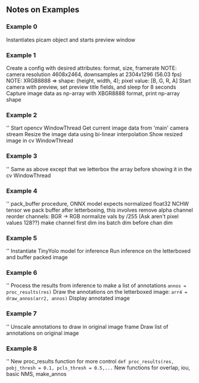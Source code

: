 ## Notes on Examples

### Example 0
Instantiates picam object and starts preview window

### Example 1
Create a config with desired attributes: format, size, framerate
    NOTE: camera resolution 4608x2464, downsamples at 2304x1296 (56.03 fps)
    NOTE: XRGB8888 => shape: (height, width, 4); pixel value: [B, G, R, A]
Start camera with preview, set preview title fields, and sleep for 8 seconds
Capture image data as np-array with XBGR8888 format, print np-array shape

### Example 2
''
Start opencv WindowThread
Get current image data from 'main' camera stream
Resize the image data using bi-linear interpolation
Show resized image in cv WindowThread

### Example 3
''
Same as above except that we letterbox the array before showing it in the cv WindowThread

### Example 4
''
pack_buffer procedure, ONNX model expects normalized float32 NCHW tensor
we pack buffer after letterboxing, this involves
    remove alpha channel
    reorder channels: BGR -> RGB
    normalize vals by /255 (Ask aren't pixel values 128??)
    make channel first dim
    ins batch dim before chan dim

### Example 5
''
Instantiate TinyYolo model for inference
Run inference on the letterboxed and buffer packed image


### Example 6
''
Process the results from inference to make a list of annotations
`annos = proc_results(res)`
Draw the annotations on the letterboxed image:
`arr4 = draw_annos(arr2, annos)`
Display annotated image

### Example 7
''
Unscale annotations to draw in original image frame
Draw list of annotations on original image

### Example 8
''
New proc_results function for more control
`def proc_results(res, pobj_thresh = 0.1, pcls_thresh = 0.5,...`
New functions for overlap, iou, basic NMS, make_annos
